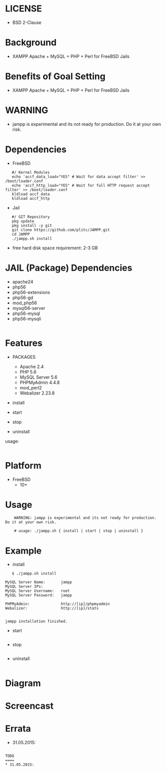
LICENSE
=======
* BSD 2-Clause

Background
==========
* XAMPP Apache + MySQL + PHP + Perl for FreeBSD Jails

Benefits of Goal Setting
========================
* XAMPP Apache + MySQL + PHP + Perl for FreeBSD Jails

WARNING
=======
* jampp is experimental and its not ready for production. Do it at your own risk.

Dependencies
============
* FreeBSD
```
   #/ Kernel Modules
   echo 'accf_data_load="YES" # Wait for data accept filter' >> /boot/loader.conf
   echo 'accf_http_load="YES" # Wait for full HTTP request accept filter' >> /boot/loader.conf
   kldload accf_data
   kldload accf_http
```
* Jail
```
   #/ GIT Repository
   pkg update
   pkg install -y git
   git clone https://github.com/plitc/JAMPP.git
   cd JAMPP
   ./jampp.sh install
```

* free hard disk space requirement: 2-3 GB

JAIL (Package) Dependencies
=================
* apache24
* php56
* php56-extensions
* php56-gd
* mod_php56
* mysql56-server
* php56-mysql
* php56-mysqli

```
```

Features
========
* PACKAGES
   * Apache 2.4
   * PHP 5.6
   * MySQL Server 5.6
   * PHPMyAdmin 4.4.8
   * mod_perl2
   * Webalizer 2.23.8

* install

* start

* stop

* uninstall

usage:
```
```

Platform
========
* FreeBSD
   * 10+

Usage
=====
```
    WARNING: jampp is experimental and its not ready for production. Do it at your own risk.

    # usage: ./jampp.sh { install | start | stop | uninstall }
```

Example
=======
* install
```
   $ ./jampp.sh install

MySQL Server Name:       jampp
MySQL Server IPs:
MySQL Server Username:   root
MySQL Server Password:   jampp

PHPMyAdmin:              http://[ip]/phpmyadmin
Webalizer:               http://[ip]/stats


jampp installation finished.
```

* start
```
```

* stop
```
```

* uninstall
```
```

Diagram
=======

Screencast
==========

Errata
======
* 31.05.2015:
```

TODO
====
* 31.05.2015:

